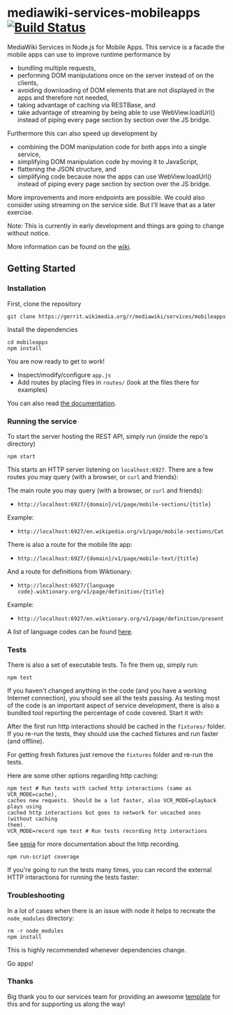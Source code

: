# mediawiki-services-mobileapps [![Build Status](https://travis-ci.org/wikimedia/mediawiki-services-mobileapps.svg?branch=master)](https://travis-ci.org/wikimedia/mediawiki-services-mobileapps)

MediaWiki Services in Node.js for Mobile Apps.
This service is a facade the mobile apps can use to improve runtime performance by
* bundling multiple requests,
* performing DOM manipulations once on the server instead of on the clients,
* avoiding downloading of DOM elements that are not displayed in the apps and therefore not needed,
* taking advantage of caching via RESTBase, and
* take advantage of streaming by being able to use WebView.loadUrl() instead of piping every page section by section over the JS bridge.

Furthermore this can also speed up development by
* combining the DOM manipulation code for both apps into a single service,
* simplifying DOM manipulation code by moving it to JavaScript,
* flattening the JSON structure, and
* simplifying code because now the apps can use WebView.loadUrl() instead of piping every page section by section over the JS bridge.

More improvements and more endpoints are possible. We could also consider using streaming on the service side. But I'll leave that as a later exercise.

Note: This is currently in early development and things are going to change without notice.

More information can be found on the [wiki](https://www.mediawiki.org/wiki/Wikimedia_Apps/Team/RESTBase_services_for_apps).

## Getting Started

### Installation

First, clone the repository

```
git clone https://gerrit.wikimedia.org/r/mediawiki/services/mobileapps
```

Install the dependencies

```
cd mobileapps
npm install
```

You are now ready to get to work!

* Inspect/modify/configure `app.js`
* Add routes by placing files in `routes/` (look at the files there for examples)

You can also read [the documentation](doc/).

### Running the service

To start the server hosting the REST API, simply run (inside the repo's directory)

```
npm start
```

This starts an HTTP server listening on `localhost:6927`. There are a few
routes you may query (with a browser, or `curl` and friends):

The main route you may query (with a browser, or `curl` and friends):
* `http://localhost:6927/{domain}/v1/page/mobile-sections/{title}`

Example:
* `http://localhost:6927/en.wikipedia.org/v1/page/mobile-sections/Cat`

There is also a route for the mobile lite app:
* `http://localhost:6927/{domain}/v1/page/mobile-text/{title}`

And a route for definitions from Wiktionary:
* `http://localhost:6927/{language code}.wiktionary.org/v1/page/definition/{title}`

Example:
* `http://localhost:6927/en.wiktionary.org/v1/page/definition/present`

A list of language codes can be found [here](https://meta.wikimedia.org/wiki/Special:SiteMatrix).

### Tests

There is also a set of executable tests. To fire them up, simply run:

```
npm test
```

If you haven't changed anything in the code (and you have a working Internet
connection), you should see all the tests passing. As testing most of the code
is an important aspect of service development, there is also a bundled tool
reporting the percentage of code covered. Start it with:

After the first run http interactions should be cached in the `fixtures/`
folder. If you re-run the tests, they should use the cached fixtures and run
faster (and offline).

For getting fresh fixtures just remove the `fixtures` folder and re-run the
tests.

Here are some other options regarding http caching:

```
npm test # Run tests with cached http interactions (same as VCR_MODE=cache),
caches new requests. Should be a lot faster, also VCR_MODE=playback plays using
cached http interactions but goes to network for uncached ones (without caching
them).
VCR_MODE=record npm test # Run tests recording http interactions
```

See [sepia](https://www.npmjs.com/package/sepia) for more documentation about
the http recording.

```
npm run-script coverage
```

If you're going to run the tests many times, you can record the external HTTP
interactions for running the tests faster:

### Troubleshooting

In a lot of cases when there is an issue with node it helps to recreate the
`node_modules` directory:

```
rm -r node_modules
npm install
```

This is highly recommended whenever dependencies change.

Go apps!

### Thanks

Big thank you to our services team for providing an awesome
[template](https://github.com/wikimedia/service-template-node)
for this and for supporting us along the way!
